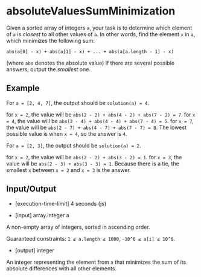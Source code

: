 # absoluteValuesSumMinimization

Given a sorted array of integers `a`, your task is to determine which element of `a` is _closest_ to all other values of `a`. In other words, find the element `x` in `a`, which minimizes the following sum:
```
abs(a[0] - x) + abs(a[1] - x) + ... + abs(a[a.length - 1] - x)
```
(where `abs` denotes the absolute value)
If there are several possible answers, output the _smallest_ one.

## Example

For `a = [2, 4, 7]`, the output should be `solution(a) = 4`.

for `x = 2`, the value will be `abs(2 - 2) + abs(4 - 2) + abs(7 - 2) = 7`.
for `x = 4`, the value will be `abs(2 - 4) + abs(4 - 4) + abs(7 - 4) = 5`.
for `x = 7`, the value will be `abs(2 - 7) + abs(4 - 7) + abs(7 - 7) = 8`.
The lowest possible value is when `x = 4`, so the answer is `4`.

For `a = [2, 3]`, the output should be `solution(a) = 2`.

for `x = 2`, the value will be `abs(2 - 2) + abs(3 - 2) = 1`.
for `x = 3`, the value will be `abs(2 - 3) + abs(3 - 3) = 1`.
Because there is a tie, the smallest `x` between `x = 2` and `x = 3` is the answer.

## Input/Output

- [execution-time-limit] 4 seconds (js)

- [input] array.integer a

A non-empty array of integers, sorted in ascending order.

Guaranteed constraints:
`1 ≤ a.length ≤ 1000`,
`-10^6 ≤ a[i] ≤ 10^6`.

- [output] integer

An integer representing the element from `a` that minimizes the sum of its absolute differences with all other elements.
